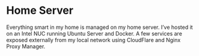 # Home Server

Everything smart in my home is managed on my home server. I’ve hosted it on an Intel NUC running Ubuntu Server and Docker. A few services are exposed externally from my local network using CloudFlare and Nginx Proxy Manager.
